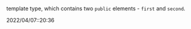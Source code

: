 # 
template type, which contains two `public` elements - `first` and `second`.



2022/04/07::20:36
